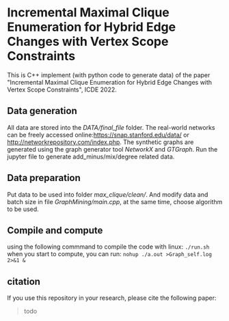 # Incremental Maximal Clique Enumeration for Hybrid Edge Changes with Vertex Scope Constraints
This is C++ implement (with python code to generate data) of the paper "Incremental Maximal Clique Enumeration for Hybrid Edge Changes with Vertex Scope Constraints", ICDE 2022.
## Data generation
All data are stored into the *DATA/final_file* folder. 
The real-world networks can be freely accessed online:https://snap.stanford.edu/data/ or http://networkrepository.com/index.php. 
The synthetic graphs are generated using the graph generator tool *NetworkX* and *GTGraph*.
Run the jupyter file to generate add_minus/mix/degree related data.
## Data preparation
Put data to be used into folder *max_clique/clean/*.
And modify data and batch size in file *GraphMining/main.cpp*, at the same time, choose algorithm to be used.
## Compile and compute
using the following commmand to compile the code with linux:
`./run.sh`
when you start to compute, you can run:
`nohup ./a.out >Graph_self.log 2>&1 &`
## citation
If you use this repository in your research, please cite the following paper:
>todo
